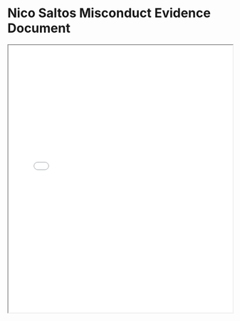 
<html lang="en">
<head>
    <meta charset="UTF-8">
    <meta name="viewport" content="width=device-width, initial-scale=1.0">
    <title>Nico Saltos Misconduct Evidence Document</title>
</head>
</body>
    <h1>Nico Saltos Misconduct Evidence Document</h1>
    <iframe src="Nico Saltos Misconduct Evidence Document.pdf" width="100%" height="600px" style="overflow: auto;"></iframe>
</body>
</html>
